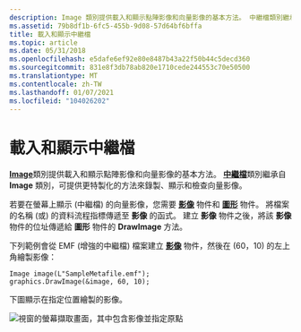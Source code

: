 ```yaml
---
description: Image 類別提供載入和顯示點陣影像和向量影像的基本方法。 中繼檔類別繼承自 Image 類別，可提供更特製化的方法來錄製、顯示和檢查向量影像。
ms.assetid: 79b8df1b-6fc5-455b-9d08-57d64bf6bffa
title: 載入和顯示中繼檔
ms.topic: article
ms.date: 05/31/2018
ms.openlocfilehash: e5dafe6ef92e80e8487b43a22f50b44c5decd360
ms.sourcegitcommit: 831e8f3db78ab820e1710cede244553c70e50500
ms.translationtype: MT
ms.contentlocale: zh-TW
ms.lasthandoff: 01/07/2021
ms.locfileid: "104026202"
---
```

# <a name="loading-and-displaying-metafiles"></a>載入和顯示中繼檔

[**Image**](/windows/desktop/api/gdiplusheaders/nl-gdiplusheaders-image)類別提供載入和顯示點陣影像和向量影像的基本方法。 [**中繼檔**](/windows/desktop/api/gdiplusheaders/nl-gdiplusheaders-metafile)類別繼承自 **Image** 類別，可提供更特製化的方法來錄製、顯示和檢查向量影像。

若要在螢幕上顯示 (中繼檔) 的向量影像，您需要 [**影像**](/windows/desktop/api/gdiplusheaders/nl-gdiplusheaders-image) 物件和 [**圖形**](/windows/desktop/api/gdiplusgraphics/nl-gdiplusgraphics-graphics) 物件。 將檔案的名稱 (或) 的資料流程指標傳遞至 **影像** 的函式。 建立 **影像** 物件之後，將該 **影像** 物件的位址傳遞給 **圖形** 物件的 **DrawImage** 方法。

下列範例會從 EMF (增強的中繼檔) 檔案建立 [**影像**](/windows/desktop/api/gdiplusheaders/nl-gdiplusheaders-image) 物件，然後在 (60，10) 的左上角繪製影像：


```
Image image(L"SampleMetafile.emf");
graphics.DrawImage(&image, 60, 10);
```



下圖顯示在指定位置繪製的影像。

![視窗的螢幕擷取畫面，其中包含影像並指定原點](images/imageposition2.png)

 

 



